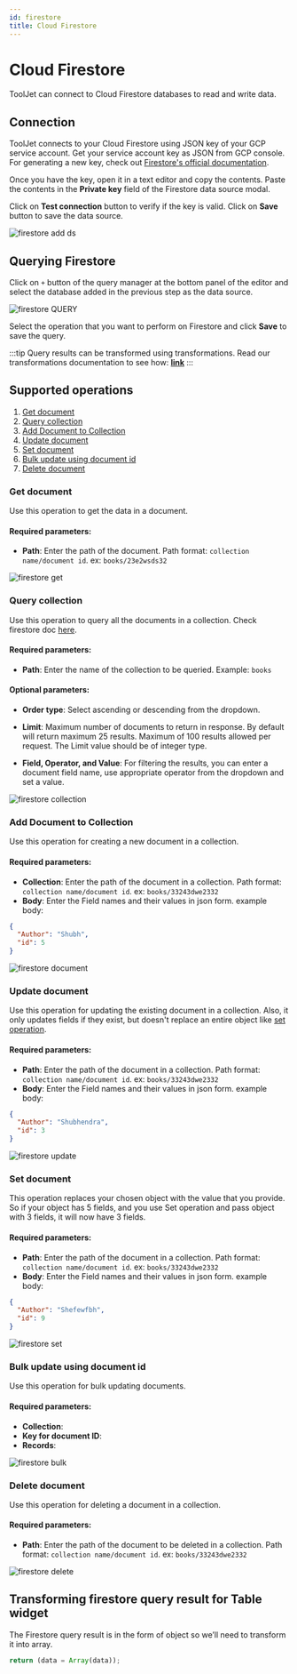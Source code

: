 ```yaml
---
id: firestore
title: Cloud Firestore
---
```


# Cloud Firestore

ToolJet can connect to Cloud Firestore databases to read and write data.

## Connection

ToolJet connects to your Cloud Firestore using JSON key of your GCP service account. Get your service account key as JSON from GCP console. For generating a new key, check out [Firestore's official documentation](https://cloud.google.com/iam/docs/creating-managing-service-account-keys#iam-service-account-keys-create-console).

Once you have the key, open it in a text editor and copy the contents. Paste the contents in the **Private key** field of the Firestore data source modal.

Click on **Test connection** button to verify if the key is valid. Click on **Save** button to save the data source.

<img className="screenshot-full" src="/img/datasource-reference/firestore/add-ds-firestore-v2.png"  alt="firestore add ds"/>

## Querying Firestore

Click on `+` button of the query manager at the bottom panel of the editor and select the database added in the previous step as the data source.

<img className="screenshot-full" src="/img/datasource-reference/firestore/firestore-query.png" alt="firestore QUERY" />

Select the operation that you want to perform on Firestore and click **Save** to save the query.

:::tip
Query results can be transformed using transformations. Read our transformations documentation to see how: **[link](/docs/tutorial/transformations)**
:::

## Supported operations

1. [Get document](#get-document)
2. [Query collection](#query-collection)
3. [Add Document to Collection](#add-document-to-collection)
4. [Update document](#update-document)
5. [Set document](#set-document)
6. [Bulk update using document id](#bulk-update-using-document-id)
7. [Delete document](#delete-document)

### Get document

Use this operation to get the data in a document.

#### Required parameters:

- **Path**: Enter the path of the document. Path format: `collection name/document id`. ex: `books/23e2wsds32`

<img className="screenshot-full" src="/img/datasource-reference/firestore/get.png" alt="firestore get" />

### Query collection

Use this operation to query all the documents in a collection. Check firestore doc [here](https://firebase.google.com/docs/reference/js/v8/firebase.database.Query).

#### Required parameters:

- **Path**: Enter the name of the collection to be queried. Example: `books`

#### Optional parameters:

- **Order type**: Select ascending or descending from the dropdown.

- **Limit**: Maximum number of documents to return in response. By default will return maximum 25 results. Maximum of 100 results allowed per request. The Limit value should be of integer type.

- **Field, Operator, and Value**: For filtering the results, you can enter a document field name, use appropriate operator from the dropdown and set a value.

<img className="screenshot-full" src="/img/datasource-reference/firestore/query-collection.png" alt="firestore collection"/>

### Add Document to Collection

Use this operation for creating a new document in a collection.

#### Required parameters:

- **Collection**: Enter the path of the document in a collection. Path format: `collection name/document id`. ex: `books/33243dwe2332`
- **Body**: Enter the Field names and their values in json form. example body:

```json
{
  "Author": "Shubh",
  "id": 5
}
```

<img className="screenshot-full" src="/img/datasource-reference/firestore/add-document.png" alt="firestore document" />

### Update document

Use this operation for updating the existing document in a collection. Also, it only updates fields if they exist, but doesn't replace an entire object like [set operation](#set-document).

#### Required parameters:

- **Path**: Enter the path of the document in a collection. Path format: `collection name/document id`. ex: `books/33243dwe2332`
- **Body**: Enter the Field names and their values in json form. example body:

```json
{
  "Author": "Shubhendra",
  "id": 3
}
```

<img className="screenshot-full" src="/img/datasource-reference/firestore/update.png" alt="firestore update" />

### Set document

This operation replaces your chosen object with the value that you provide. So if your object has 5 fields, and you use Set operation and pass object with 3 fields, it will now have 3 fields.

#### Required parameters:

- **Path**: Enter the path of the document in a collection. Path format: `collection name/document id`. ex: `books/33243dwe2332`
- **Body**: Enter the Field names and their values in json form. example body:

```json
{
  "Author": "Shefewfbh",
  "id": 9
}
```

<img className="screenshot-full" src="/img/datasource-reference/firestore/set.png" alt="firestore set" />

### Bulk update using document id

Use this operation for bulk updating documents.

#### Required parameters:

- **Collection**:
- **Key for document ID**:
- **Records**:

<img className="screenshot-full" src="/img/datasource-reference/firestore/bulk.png" alt="firestore bulk" />

### Delete document

Use this operation for deleting a document in a collection.

#### Required parameters:

- **Path**: Enter the path of the document to be deleted in a collection. Path format: `collection name/document id`. ex: `books/33243dwe2332`

<img className="screenshot-full" src="/img/datasource-reference/firestore/delete.png" alt="firestore delete"/>

## Transforming firestore query result for Table widget

The Firestore query result is in the form of object so we’ll need to transform it into array.

```js
return (data = Array(data));
```
